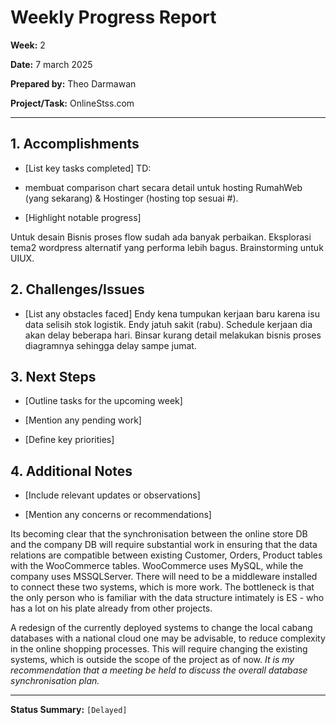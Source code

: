 # Weekly Progress Report

**Week:** 2

**Date:** 7 march 2025

**Prepared by:**  Theo Darmawan

**Project/Task:** OnlineStss.com

---

## 1. Accomplishments


- [List key tasks completed]
TD: 
- membuat comparison chart secara detail untuk hosting RumahWeb (yang sekarang) & Hostinger (hosting top sesuai #). 


- [Highlight notable progress]

Untuk desain Bisnis proses flow sudah ada banyak perbaikan.
Eksplorasi tema2 wordpress alternatif yang performa lebih bagus.
Brainstorming untuk UIUX.  

## 2. Challenges/Issues
- [List any obstacles faced]
Endy kena tumpukan kerjaan baru karena isu data selisih stok logistik.
Endy jatuh sakit (rabu). 
Schedule kerjaan dia akan delay beberapa hari.
Binsar kurang detail melakukan bisnis proses diagramnya sehingga delay sampe jumat. 

## 3. Next Steps
- [Outline tasks for the upcoming week]




- [Mention any pending work]
- [Define key priorities]

## 4. Additional Notes
- [Include relevant updates or observations]


- [Mention any concerns or recommendations]

Its becoming clear that the synchronisation between the online store DB and the company DB will require substantial work in ensuring that the data relations are compatible between existing Customer, Orders, Product tables with the WooCommerce tables. WooCommerce uses MySQL, while the company uses MSSQLServer. There will need to be a middleware installed to connect these two systems, which is more work. The bottleneck is that the only person who is familiar with the data structure intimately is ES - who has a lot on his plate already from other projects.

A redesign of the currently deployed systems to change the local cabang databases with a national cloud one may be advisable, to reduce complexity in the online shopping processes. This will require changing the existing systems, which is outside the scope of the project as of now. *It is my recommendation that a meeting be held to discuss the overall database synchronisation plan.*







---

**Status Summary:** `[Delayed]`  


